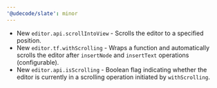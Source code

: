 ```yaml
---
'@udecode/slate': minor
---
```


- New `editor.api.scrollIntoView` - Scrolls the editor to a specified position.
- New `editor.tf.withScrolling` - Wraps a function and automatically scrolls the editor after `insertNode` and `insertText` operations (configurable).
- New `editor.api.isScrolling` - Boolean flag indicating whether the editor is currently in a scrolling operation initiated by `withScrolling`.
